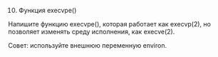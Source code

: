 10. Функция execvpe()

Напишите функцию execvpe(), которая работает как execvp(2), но позволяет изменять среду исполнения, как execve(2).  

Совет: используйте внешнюю переменную environ.
